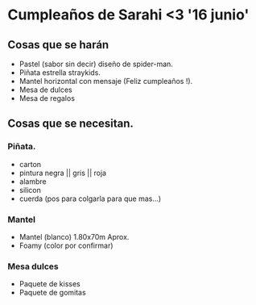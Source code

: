 # Cumpleaños de Sarahi <3 '16 junio' 

## Cosas que se harán
* Pastel (sabor sin decir) diseño de spider-man.
* Piñata estrella straykids.
* Mantel horizontal con mensaje (Feliz cumpleaños !).
* Mesa de dulces
* Mesa de regalos

## Cosas que se necesitan.

### Piñata.
* carton
* pintura negra || gris || roja
* alambre
* silicon
* cuerda (pos para colgarla para que mas...)

### Mantel
* Mantel (blanco) 1.80x70m Aprox.
* Foamy (color por confirmar)

### Mesa dulces
* Paquete de kisses
* Paquete de gomitas
